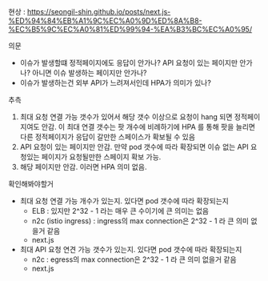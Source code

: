 
현상 : https://seongil-shin.github.io/posts/next.js-%ED%94%84%EB%A1%9C%EC%A0%9D%ED%8A%B8-%EC%B5%9C%EC%A0%81%ED%99%94-%EA%B3%BC%EC%A0%95/


의문
- 이슈가 발생할떄 정적페이지에도 응답이 안가나? API 요청이 있는 페이지만 안가나? 아니면 이슈 발생하는 페이지만 안가나?
- 이슈가 발생하는건 외부 API가 느려져서인데 HPA가 의미가 있나?


추측
1. 최대 요청 연결 가능 갯수가 있어서 해당 갯수 이상으로 요청이 hang 되면 정적페이지여도 안감. 이 최대 연결 갯수는 팟 개수에 비례하기에 HPA 를 통해 팟을 늘리면 다른 정적페이지가 응답이 갈만한 스페이스가 확보될 수 있음
2. API 요청이 있는 페이지만 안감. 만약 pod 갯수에 따라 확장되면 이슈 없는 API 요청있는 페이지가 요청될만한 스페이지 확보 가능. 
3. 해당 페이지만 안감. 이러면 HPA 의미 없음.


확인해봐야할거
- 최대 요청 연결 가능 개수가 있는지. 있다면 pod 갯수에 따라 확장되는지
	- ELB : 있지만 2^32 - 1 라는 매우 큰 수이기에 큰 의미는 없음
	- n2c (istio ingress) : ingress의 max connection은 2^32 - 1 라 큰 의미 없을거 같음
	- next.js
- 최대 API 요청 연견 가능 갯수가 있는지. 있다면 pod 갯수에 따라 확장되는지
	- n2c : egress의 max connection은 2^32 - 1 라 큰 의미 없을거 같음
	- next.js
